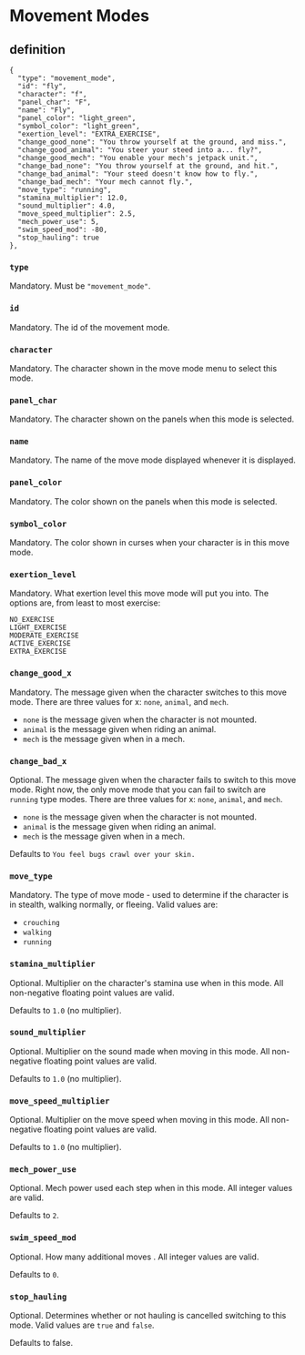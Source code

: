# Movement Modes

## definition

```jsonc
{
  "type": "movement_mode",
  "id": "fly",
  "character": "f",
  "panel_char": "F",
  "name": "Fly",
  "panel_color": "light_green",
  "symbol_color": "light_green",
  "exertion_level": "EXTRA_EXERCISE",
  "change_good_none": "You throw yourself at the ground, and miss.",
  "change_good_animal": "You steer your steed into a... fly?",
  "change_good_mech": "You enable your mech's jetpack unit.",
  "change_bad_none": "You throw yourself at the ground, and hit.",
  "change_bad_animal": "Your steed doesn't know how to fly.",
  "change_bad_mech": "Your mech cannot fly.",
  "move_type": "running",
  "stamina_multiplier": 12.0,
  "sound_multiplier": 4.0,
  "move_speed_multiplier": 2.5,
  "mech_power_use": 5,
  "swim_speed_mod": -80,
  "stop_hauling": true
},
```

### `type`
Mandatory. Must be `"movement_mode"`.

### `id`
Mandatory. The id of the movement mode.

### `character`
Mandatory. The character shown in the move mode menu to select this mode.

### `panel_char`
Mandatory. The character shown on the panels when this mode is selected.

### `name`
Mandatory. The name of the move mode displayed whenever it is displayed.

### `panel_color`
Mandatory. The color shown on the panels when this mode is selected.

### `symbol_color`
Mandatory. The color shown in curses when your character is in this move mode.

### `exertion_level`
Mandatory. What exertion level this move mode will put you into. The options are, from least to most exercise:
```
NO_EXERCISE
LIGHT_EXERCISE
MODERATE_EXERCISE
ACTIVE_EXERCISE
EXTRA_EXERCISE
```

### `change_good_x`
Mandatory. The message given when the character switches to this move mode.
There are three values for x: `none`, `animal`, and `mech`.
- `none` is the message given when the character is not mounted.
- `animal` is the message given when riding an animal.
- `mech` is the message given when in a mech.

### `change_bad_x`
Optional. The message given when the character fails to switch to this move mode.
Right now, the only move mode that you can fail to switch are `running` type modes.
There are three values for x: `none`, `animal`, and `mech`.
- `none` is the message given when the character is not mounted.
- `animal` is the message given when riding an animal.
- `mech` is the message given when in a mech.

Defaults to `You feel bugs crawl over your skin.`

### `move_type`
Mandatory. The type of move mode - used to determine if the character is in stealth, walking normally, or fleeing.
Valid values are:
- `crouching`
- `walking`
- `running`

### `stamina_multiplier`
Optional. Multiplier on the character's stamina use when in this mode.
All non-negative floating point values are valid.

Defaults to `1.0` (no multiplier).

### `sound_multiplier`
Optional. Multiplier on the sound made when moving in this mode.
All non-negative floating point values are valid.

Defaults to `1.0` (no multiplier).

### `move_speed_multiplier`
Optional. Multiplier on the move speed when moving in this mode.
All non-negative floating point values are valid.

Defaults to `1.0` (no multiplier).

### `mech_power_use`
Optional. Mech power used each step when in this mode.
All integer values are valid.

Defaults to `2`.

### `swim_speed_mod`
Optional. How many additional moves .
All integer values are valid.

Defaults to `0`.

### `stop_hauling`
Optional. Determines whether or not hauling is cancelled switching to this mode.
Valid values are `true` and `false`.

Defaults to false.

